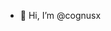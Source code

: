- 👋 Hi, I’m @cognusx

<!---
cognusx/cognusx is a ✨ special ✨ repository because its `README.md` (this file) appears on your GitHub profile.
You can click the Preview link to take a look at your changes.
--->
